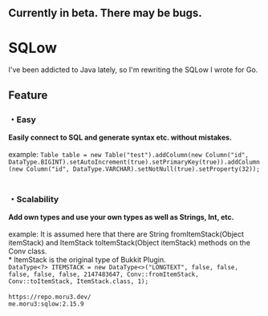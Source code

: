 ## Currently in beta. There may be bugs.

# SQLow
I've been addicted to Java lately, so I'm rewriting the SQLow I wrote for Go.
## Feature
### ・Easy
<b>Easily connect to SQL and generate syntax etc. without mistakes.</b><br><br>
example: ```Table table = new Table("test").addColumn(new Column("id", DataType.BIGINT).setAutoIncrement(true).setPrimaryKey(true)).addColumn(new Column("id", DataType.VARCHAR).setNotNull(true).setProperty(32));```
<br>
<br>
### ・Scalability
<b>Add own types and use your own types as well as Strings, Int, etc.</b><br><br>
example: It is assumed here that there are String fromItemStack(Object itemStack) and ItemStack toItemStack(Object itemStack) methods on the Conv class. <br> * ItemStack is the original type of Bukkit Plugin.
<br>
```DataType<?> ITEMSTACK = new DataType<>("LONGTEXT", false, false, false, false, false, 2147483647, Conv::fromItemStack, Conv::toItemStack, ItemStack.class, 1);```
<br>
<br>
```https://repo.moru3.dev/```<br>
```me.moru3:sqlow:2.15.9```
